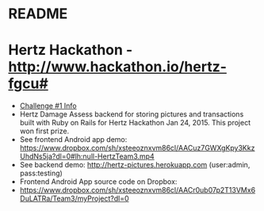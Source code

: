 # README #

# Hertz Hackathon - http://www.hackathon.io/hertz-fgcu#

* [Challenge #1 Info](https://www.dropbox.com/s/lxyo9ota5xuqjtj/Challenges.pdf?dl=0)
* Hertz Damage Assess backend for storing pictures and transactions built with Ruby on Rails for Hertz Hackathon Jan 24, 2015. This project won first prize.
* See frontend Android app demo: https://www.dropbox.com/sh/xsteeoznxvm86cl/AACuz7GWXgKpy3KkzUhdNs5ja?dl=0#lh:null-HertzTeam3.mp4
* See backend demo: http://hertz-pictures.herokuapp.com (user:admin, pass:testing)
* Frontend Android App source code on Dropbox:
* https://www.dropbox.com/sh/xsteeoznxvm86cl/AACr0ub07p2T13VMx6DuLATRa/Team3/myProject?dl=0
